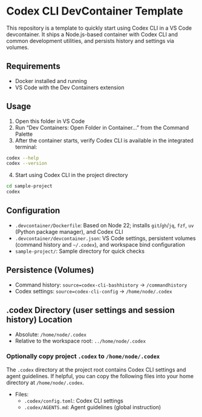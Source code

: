 # Codex CLI DevContainer Template

This repository is a template to quickly start using Codex CLI in a VS Code devcontainer. It ships a Node.js-based container with Codex CLI and common development utilities, and persists history and settings via volumes.

## Requirements

- Docker installed and running
- VS Code with the Dev Containers extension

## Usage

1. Open this folder in VS Code
2. Run “Dev Containers: Open Folder in Container…” from the Command Palette
3. After the container starts, verify Codex CLI is available in the integrated terminal:

```bash
codex --help
codex --version
```

4. Start using Codex CLI in the project directory

```bash
cd sample-project
codex
```

## Configuration

- `.devcontainer/Dockerfile`: Based on Node 22; installs `git`/`gh`/`jq`, `fzf`, `uv` (Python package manager), and Codex CLI
- `.devcontainer/devcontainer.json`: VS Code settings, persistent volumes (command history and `~/.codex`), and workspace bind configuration
- `sample-project/`: Sample directory for quick checks

## Persistence (Volumes)

- Command history: `source=codex-cli-bashhistory` → `/commandhistory`
- Codex settings: `source=codex-cli-config` → `/home/node/.codex`

## .codex Directory (user settings and session history) Location

- Absolute: `/home/node/.codex`
- Relative to the workspace root: `../home/node/.codex`

### Optionally copy project `.codex` to `/home/node/.codex`

The `.codex` directory at the project root contains Codex CLI settings and agent guidelines. If helpful, you can copy the following files into your home directory at `/home/node/.codex`.

- Files:
  - `.codex/config.toml`: Codex CLI settings
  - `.codex/AGENTS.md`: Agent guidelines (global instruction)
